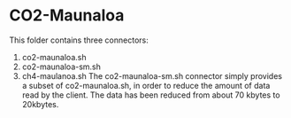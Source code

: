 # CO2-Maunaloa
This folder contains three connectors:
1. co2-maunaloa.sh
2. co2-maunaloa-sm.sh
3. ch4-maulanoa.sh
The co2-maunaloa-sm.sh connector simply provides a subset of co2-maunaloa.sh, in order to reduce the amount of data read by the client. The data has been reduced from about 70 kbytes to 20kbytes.
